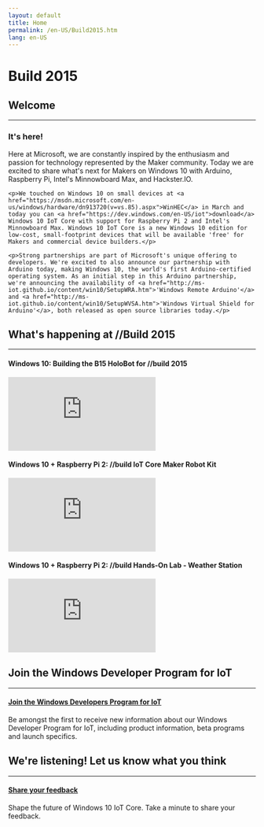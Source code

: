 ```yaml
---
layout: default
title: Home
permalink: /en-US/Build2015.htm
lang: en-US
---
```

<div class="build-2015-background">
  <div class="col-md-24 text-center">
    <h1>Build 2015</h1>
  </div>
</div>
<div class="row section-heading spacer-32-top">
  <div class="col-xs-24">
    <h2>Welcome</h2>
    <hr>
    <h3 class="spacer-32-bottom">It's here!</h3>
    <div class="build-2015-windows"></div>
    <p>Here at Microsoft, we are constantly inspired by the enthusiasm and passion for technology represented by the Maker community. Today we are excited to share what's next for Makers on Windows 10 with Arduino, Raspberry Pi, Intel's Minnowboard Max, and Hackster.IO.</p>

    <p>We touched on Windows 10 on small devices at <a href="https://msdn.microsoft.com/en-us/windows/hardware/dn913720(v=vs.85).aspx">WinHEC</a> in March and today you can <a href="https://dev.windows.com/en-US/iot">download</a> Windows 10 IoT Core with support for Raspberry Pi 2 and Intel's Minnowboard Max. Windows 10 IoT Core is a new Windows 10 edition for low-cost, small-footprint devices that will be available 'free' for Makers and commercial device builders.</p>

    <p>Strong partnerships are part of Microsoft's unique offering to developers. We're excited to also announce our partnership with Arduino today, making Windows 10, the world's first Arduino-certified operating system. As an initial step in this Arduino partnership, we're announcing the availability of <a href="http://ms-iot.github.io/content/win10/SetupWRA.htm">'Windows Remote Arduino'</a> and <a href="http://ms-iot.github.io/content/win10/SetupWVSA.htm">'Windows Virtual Shield for Arduino'</a>, both released as open source libraries today.</p>
  </div>
</div>
<div class="row section-heading">
  <div class="col-xs-24">
    <h2>What's happening at //Build 2015</h2>
    <hr>
  </div>
  <div class="col-xs-24 col-md-8">
    <h4>Windows 10: Building the B15 HoloBot for //build 2015</h4>
    <iframe class="build2015-iframe" src="https://www.youtube.com/embed/r1PaAWvygQk" frameborder="0" allowfullscreen></iframe>
  </div>
  <div class="col-xs-24 col-md-8">
    <h4>Windows 10 + Raspberry Pi 2: //build IoT Core Maker Robot Kit</h4>
    <iframe class="build2015-iframe" src="https://www.youtube.com/embed/aKCieb-Gf2g" frameborder="0" allowfullscreen></iframe>
  </div>
  <div class="col-xs-24 col-md-8">
    <h4>Windows 10 + Raspberry Pi 2: //build Hands-On Lab - Weather Station</h4>
    <iframe class="build2015-iframe" src="https://www.youtube.com/embed/Hkm4THS3Rf8" frameborder="0" allowfullscreen></iframe>
  </div>
</div>
<div class="row section-heading">
  <div class="col-xs-24">
    <h2>Join the Windows Developer Program for IoT</h2>
    <hr>
    <a href="{{site.signupurl}}">
      <h4 class="btn btn-default btn-build">Join the Windows Developers Program for IoT</h4>
    </a>
    <p>Be amongst the first to receive new information about our Windows Developer Program for IoT, including product information, beta programs and launch specifics.</p>
  </div>
</div>
<div class="row section-heading">
  <div class="col-xs-24">
    <h2>We're listening! Let us know what you think</h2>
    <hr>
    <a href="https://microsoft.qualtrics.com/jfe/form/SV_3ZUHQMqjAcS8zDT">
      <h4 class="btn btn-default btn-build">Share your feedback</h4>
    </a>
    <p>Shape the future of Windows 10 IoT Core. Take a minute to share your feedback.</p>
  </div>
</div>
